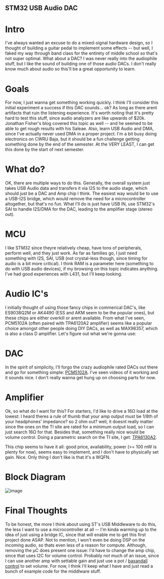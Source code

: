 ## STM32 USB Audio DAC


# Intro
I've always wanted an excuse to do a mixed-signal hardware design, so I thought of building a guitar pedal to implement some effects -- but well, I faked my way through band class for the entirety of middle school so that's not super optimal. What about a DAC? I was never really into the audiophile stuff, but I like the sound of building one of those audio DACs. I don't really know much about audio so this'll be a great opportunity to learn. 

# Goals
For now, I just wanna get something working quickly. I think I'll consider this initial experiment a success if this DAC sounds... ok? As long as there arent artifacts that ruin the listening experience. It's worth noting that it's pretty hard to test this stuff, since audio analyzers are like upwards of $20k. Jonathan Fisher's blog covered this topic as well -- and he seemed to be able to get rough results with his Saleae. Also, learn USB Audio and DMA, since I've actually never used DMA in a proper project. I'm a bit busy doing electronics on CWRU Baja, but it should be a fun challenge getting something done by the end of the semester. At the VERY LEAST, I can get this done by the start of next semester.

# What do?
OK, there are multiple ways to do this. Generally, the overall system just takes USB Audio data and transfers it via I2S to the audio stage, which should just be a DAC and Amp chip I think. The easiest way would be to use a USB-I2S bridge, which would remove the need for a microcontroller altogether, but that's no fun. What I'll do is just have USB IN, use STM32's SAI to handle I2S/DMA for the DAC, leading to the amplifier stage (stereo out). 

# MCU
I like STM32 since theyre relatively cheap, have tons of peripherals, perform well, and they just work. As far as families go, I just need something with I2S, SAI, USB (not crystal-less though, since timing for audio is a bit more critical). I think RAM is a parameter here (something to do with USB audio devices), if my browsing on this topic indicates anything. I've had good experiences with L431, but I'll keep looking. 

# Audio IC's 
I initially thought of using those fancy chips in commerical DAC's, like ES9038Q2M or AK4490 (ESS and AKM seem to be the popular ones), but these chips are either overkill or arent available. From what I've seen, PCM5102A (often paired with TPA6120A2 amplifier) seems like a popular choice amongst other people doing DIY DACs, as well as MAX98357, which is also a class D amplifier. Let's figure out what we're gonna use:

# DAC
In the spirit of simplicity, I'll forgo the crazy audiophile rated DACs out there and go for something simple: [PCM5102A](https://www.ti.com/product/PCM5102A). I've seen videos of it working and it sounds nice. I don't really wanna get hung up on choosing parts for now.

# Amplifier
Ok, so what do I want for this? For starters, I'd like to drive a 16Ω load at the lowest: I heard theres a rule of thumb that your amp output must be 1/8th of your headphones' impedance? so 2 ohm out? well, it doesnt really matter since the ones on the TI site are rated for a minimum output load, so I can just search 16Ω for that. Besides that, something really nice would be volume control. Doing a parametric search on the TI site, I get: [TPA6130A2](https://www.ti.com/product/TPA6130A2).

This chip seems to have it all: good price, availability, power (>= 100 mW is plenty for now), seems easy to implement, and I don't have to physically set gain. Nice. Only thing I don't like is that it's a WQFN.

# Block Diagram
![image](https://github.com/77volatile77/77volatile77.github.io/assets/117048458/77df66b2-b414-43d8-82d9-db84cad0b6b0)

# Final Thoughts
To be honest, the more I think about using ST's USB Middleware to do this, the less I want to use a microcontroller at all -- I'm kinda warming up to the idea of just using a bridge IC, since that will enable me to get this first project done ASAP. Not to mention, I won't even be doing DSP on the incoming audio, so thats even less of a reason for compute. Although, removing the µC does present one issue: I'd have to change the amp chip, since that uses I2C for volume control. Probably not much of an issue, since I can use another amp with settable gain and just use a pot / [baxandall control](https://resources.altium.com/p/baxandall-volume-control-audio) to set volume. For now, I think I'll keep what I have and just read a bunch of example code for the middlware stuff.
